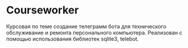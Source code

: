 # Courseworker
Курсовая по теме создание телеграмм бота для технического обслуживание и ремонта персонального компьютера. Реализован с помощью использования библиотек sqlite3, telebot. 
